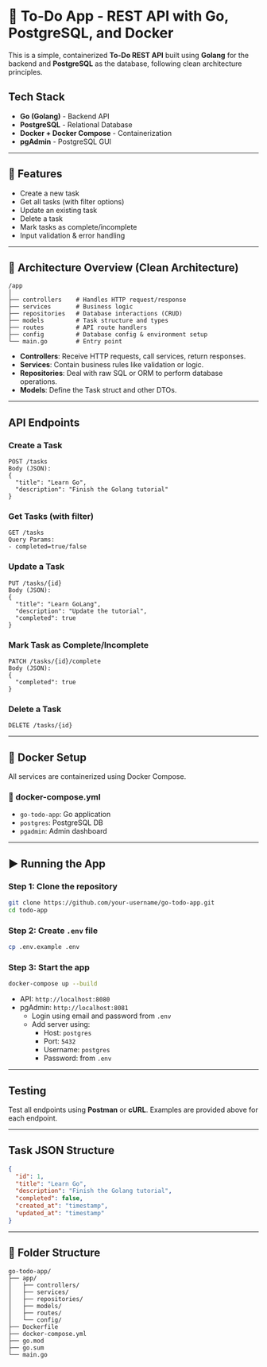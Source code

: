 # 📝 To-Do App - REST API with Go, PostgreSQL, and Docker

This is a simple, containerized **To-Do REST API** built using **Golang** for the backend and **PostgreSQL** as the database, following clean architecture principles.

##  Tech Stack

- **Go (Golang)** - Backend API
- **PostgreSQL** - Relational Database
- **Docker + Docker Compose** - Containerization
- **pgAdmin** - PostgreSQL GUI

---

## 🚀 Features

-  Create a new task
-  Get all tasks (with filter options)
-  Update an existing task
-  Delete a task
-  Mark tasks as complete/incomplete
-  Input validation & error handling

---

## 🧱 Architecture Overview (Clean Architecture)

```
/app
│
├── controllers    # Handles HTTP request/response
├── services       # Business logic
├── repositories   # Database interactions (CRUD)
├── models         # Task structure and types
├── routes         # API route handlers
├── config         # Database config & environment setup
└── main.go        # Entry point
```

- **Controllers**: Receive HTTP requests, call services, return responses.
- **Services**: Contain business rules like validation or logic.
- **Repositories**: Deal with raw SQL or ORM to perform database operations.
- **Models**: Define the Task struct and other DTOs.

---

##  API Endpoints

###  Create a Task
```http
POST /tasks
Body (JSON):
{
  "title": "Learn Go",
  "description": "Finish the Golang tutorial"
}
```

###  Get Tasks (with filter)
```http
GET /tasks
Query Params:
- completed=true/false
```

###  Update a Task
```http
PUT /tasks/{id}
Body (JSON):
{
  "title": "Learn GoLang",
  "description": "Update the tutorial",
  "completed": true
}
```

###  Mark Task as Complete/Incomplete
```http
PATCH /tasks/{id}/complete
Body (JSON):
{
  "completed": true
}
```

###  Delete a Task
```http
DELETE /tasks/{id}
```

---

## 🐳 Docker Setup

All services are containerized using Docker Compose.

### 🔧 docker-compose.yml
- `go-todo-app`: Go application
- `postgres`: PostgreSQL DB
- `pgadmin`: Admin dashboard


---

## ▶️ Running the App

### Step 1: Clone the repository
```bash
git clone https://github.com/your-username/go-todo-app.git
cd todo-app
```

### Step 2: Create `.env` file
```bash
cp .env.example .env
```

### Step 3: Start the app
```bash
docker-compose up --build
```

- API: `http://localhost:8080`
- pgAdmin: `http://localhost:8081`  
  - Login using email and password from `.env`
  - Add server using:
    - Host: `postgres`
    - Port: `5432`
    - Username: `postgres`
    - Password: from `.env`

---

##  Testing

Test all endpoints using **Postman** or **cURL**. Examples are provided above for each endpoint.

---

##  Task JSON Structure

```json
{
  "id": 1,
  "title": "Learn Go",
  "description": "Finish the Golang tutorial",
  "completed": false,
  "created_at": "timestamp",
  "updated_at": "timestamp"
}
```

---

## 📂 Folder Structure

```
go-todo-app/
├── app/
│   ├── controllers/
│   ├── services/
│   ├── repositories/
│   ├── models/
│   ├── routes/
│   └── config/
├── Dockerfile
├── docker-compose.yml
├── go.mod
├── go.sum
└── main.go
```


